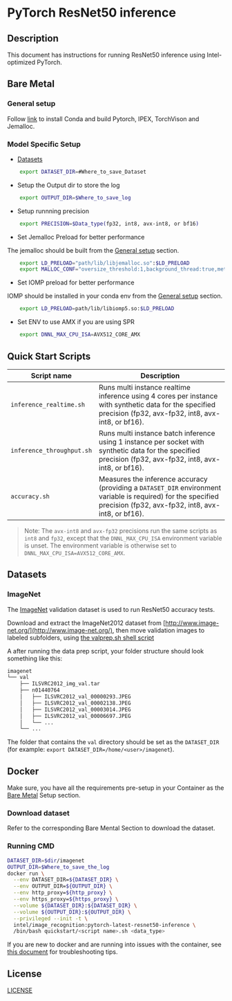 <!--- 0. Title -->
# PyTorch ResNet50 inference

<!-- 10. Description -->
## Description

This document has instructions for running ResNet50 inference using
Intel-optimized PyTorch.

## Bare Metal

### General setup

Follow [link](/docs/general/pytorch/BareMetalSetup.md) to install Conda and build Pytorch, IPEX, TorchVison and Jemalloc.

### Model Specific Setup

* [Datasets](#dataset)

```bash
    export DATASET_DIR=#Where_to_save_Dataset
```

* Setup the Output dir to store the log

```bash
    export OUTPUT_DIR=$Where_to_save_log
```

* Setup runnning precision

```bash
    export PRECISION=$Data_type(fp32, int8, avx-int8, or bf16)
```

* Set Jemalloc Preload for better performance

The jemalloc should be built from the [General setup](#general-setup) section.

```bash
    export LD_PRELOAD="path/lib/libjemalloc.so":$LD_PRELOAD
    export MALLOC_CONF="oversize_threshold:1,background_thread:true,metadata_thp:auto,dirty_decay_ms:9000000000,muzzy_decay_ms:9000000000"
```

* Set IOMP preload for better performance

IOMP should be installed in your conda env from the [General setup](#general-setup) section.

```bash
    export LD_PRELOAD=path/lib/libiomp5.so:$LD_PRELOAD
```

* Set ENV to use AMX if you are using SPR

```bash
    export DNNL_MAX_CPU_ISA=AVX512_CORE_AMX
```

<!--- 40. Quick Start Scripts -->
## Quick Start Scripts

| Script name | Description |
|-------------|-------------|
| `inference_realtime.sh` | Runs multi instance realtime inference using 4 cores per instance with synthetic data for the specified precision (fp32, avx-fp32, int8, avx-int8, or bf16). |
| `inference_throughput.sh` | Runs multi instance batch inference using 1 instance per socket with synthetic data for the specified precision (fp32, avx-fp32, int8, avx-int8, or bf16). |
| `accuracy.sh` | Measures the inference accuracy (providing a `DATASET_DIR` environment variable is required) for the specified precision (fp32, avx-fp32, int8, avx-int8, or bf16). |

> Note: The `avx-int8` and `avx-fp32` precisions run the same scripts as `int8` and `fp32`, except that the
> `DNNL_MAX_CPU_ISA` environment variable is unset. The environment variable is
> otherwise set to `DNNL_MAX_CPU_ISA=AVX512_CORE_AMX`.

## Datasets

### ImageNet

The [ImageNet](http://www.image-net.org/) validation dataset is used to run ResNet50
accuracy tests.

Download and extract the ImageNet2012 dataset from [http://www.image-net.org/](http://www.image-net.org/),
then move validation images to labeled subfolders, using
[the valprep.sh shell script](https://raw.githubusercontent.com/soumith/imagenetloader.torch/master/valprep.sh)

A after running the data prep script, your folder structure should look something like this:

```txt
imagenet
└── val
    ├── ILSVRC2012_img_val.tar
    ├── n01440764
    │   ├── ILSVRC2012_val_00000293.JPEG
    │   ├── ILSVRC2012_val_00002138.JPEG
    │   ├── ILSVRC2012_val_00003014.JPEG
    │   ├── ILSVRC2012_val_00006697.JPEG
    │   └── ...
    └── ...
```

The folder that contains the `val` directory should be set as the
`DATASET_DIR` (for example: `export DATASET_DIR=/home/<user>/imagenet`).

## Docker

Make sure, you have all the requirements pre-setup in your Container as the [Bare Metal](#bare-metal) Setup section.

### Download dataset

Refer to the corresponding Bare Mental Section to download the dataset.

### Running CMD

```bash
DATASET_DIR=$dir/imagenet
OUTPUT_DIR=$Where_to_save_the_log
docker run \
  --env DATASET_DIR=${DATASET_DIR} \
  --env OUTPUT_DIR=${OUTPUT_DIR} \
  --env http_proxy=${http_proxy} \
  --env https_proxy=${https_proxy} \
  --volume ${DATASET_DIR}:${DATASET_DIR} \
  --volume ${OUTPUT_DIR}:${OUTPUT_DIR} \
  --privileged --init -t \
  intel/image_recognition:pytorch-latest-resnet50-inference \
  /bin/bash quickstart/<script name>.sh <data_type>
```

If you are new to docker and are running into issues with the container,
see [this document](https://github.com/IntelAI/models/tree/master/docs/general/docker.md)
for troubleshooting tips.

<!--- 80. License -->
## License

[LICENSE](/LICENSE)
